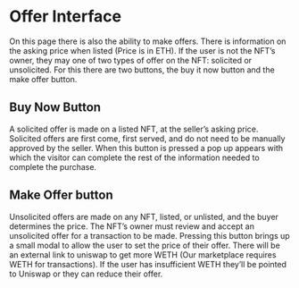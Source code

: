 # Offer Interface

On this page there is also the ability to make offers. There is information on the asking price when listed (Price is in ETH). If the user is not the NFT’s owner, they may one of two types of offer on the NFT: solicited or unsolicited. For this there are two buttons, the buy it now button and the make offer button.&#x20;

## Buy Now Button

A solicited offer is made on a listed NFT, at the seller’s asking price. Solicited offers are first come, first served, and do not need to be manually approved by the seller. When this button is pressed a pop up appears with which the visitor can complete the rest of the information needed to complete the purchase.&#x20;

## Make Offer button&#x20;

Unsolicited offers are made on any NFT, listed, or unlisted, and the buyer determines the price. The NFT’s owner must review and accept an unsolicited offer for a transaction to be made. Pressing this button brings up a small modal to allow the user to set the price of their offer. There will be an external link to uniswap to get more WETH (Our marketplace requires WETH for transactions). If the user has insufficient WETH they’ll be pointed to Uniswap or they can reduce their offer.
